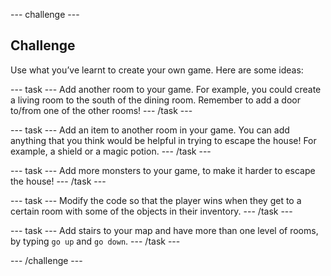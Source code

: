 --- challenge ---

## Challenge

Use what you’ve learnt to create your own game. Here are some ideas:

--- task ---
Add another room to your game. For example, you could create a living room to the south of the dining room. Remember to add a door to/from one of the other rooms!
--- /task ---

--- task ---
Add an item to another room in your game. You can add anything that you think would be helpful in trying to escape the house! For example, a shield or a magic potion.
--- /task ---

--- task ---
Add more monsters to your game, to make it harder to escape the house!
--- /task ---

--- task ---
Modify the code so that the player wins when they get to a certain room with some of the objects in their inventory. 
--- /task ---

--- task ---
Add stairs to your map and have more than one level of rooms, by typing `go up` and `go down`.
--- /task ---


--- /challenge ---
